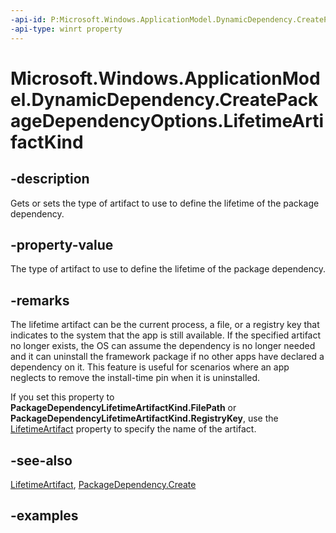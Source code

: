 ```yaml
---
-api-id: P:Microsoft.Windows.ApplicationModel.DynamicDependency.CreatePackageDependencyOptions.LifetimeArtifactKind
-api-type: winrt property
---
```


# Microsoft.Windows.ApplicationModel.DynamicDependency.CreatePackageDependencyOptions.LifetimeArtifactKind

<!--
public Microsoft.Windows.ApplicationModel.DynamicDependency.PackageDependencyLifetimeArtifactKind LifetimeArtifactKind { get; set; }
-->


## -description

Gets or sets the type of artifact to use to define the lifetime of the package dependency.

## -property-value

The type of artifact to use to define the lifetime of the package dependency.

## -remarks

The lifetime artifact can be the current process, a file, or a registry key that indicates to the system that the app is still available. If the specified artifact no longer exists, the OS can assume the dependency is no longer needed and it can uninstall the framework package if no other apps have declared a dependency on it. This feature is useful for scenarios where an app neglects to remove the install-time pin when it is uninstalled.

If you set this property to **PackageDependencyLifetimeArtifactKind.FilePath** or **PackageDependencyLifetimeArtifactKind.RegistryKey**, use the [LifetimeArtifact](createpackagedependencyoptions_lifetimeartifact.md) property to specify the name of the artifact.

## -see-also

[LifetimeArtifact](createpackagedependencyoptions_lifetimeartifact.md), [PackageDependency.Create](packagedependency_create_1812482144.md)

## -examples
